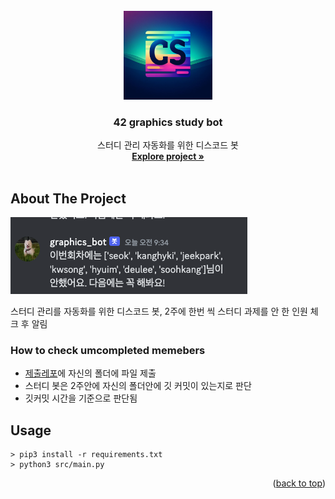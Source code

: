 <!-- PROJECT SHIELDS -->
<!--
*** I'm using markdown "reference style" links for readability.
*** Reference links are enclosed in brackets [ ] instead of parentheses ( ).
*** See the bottom of this document for the declaration of the reference variables
*** for contributors-url, forks-url, etc. This is an optional, concise syntax you may use.
*** https://www.markdownguide.org/basic-syntax/#reference-style-links
-->


<!-- PROJECT LOGO -->
<br />
<div align="center">
  <a href="https://github.com/42Seoul-Graphics/discord_bot">
    <img src="./logo.jpeg" alt="Logo" width="142" height="142">
  </a>

  <h3 align="center">42 graphics study bot</h3>

  <p align="center">
    스터디 관리 자동화를 위한 디스코드 봇
    <br />
    <a href="https://github.com/42Seoul-Graphics/discord_bot"><strong>Explore project »</strong></a>
    <br />
    <br />
</div>



<!-- ABOUT THE PROJECT -->
## About The Project

![example](example.png)

스터디 관리를 자동화를 위한 디스코드 봇,
2주에 한번 씩 스터디 과제를 안 한 인원 체크 후 알림

### How to check umcompleted memebers

- [제출레포](https://github.com/42Seoul-Graphics/record)에 자신의 폴더에 파일 제출
- 스터디 봇은 2주안에 자신의 폴더안에 깃 커밋이 있는지로 판단
- 깃커밋 시간을 기준으로 판단됨


<!-- USAGE EXAMPLES -->
## Usage

```shell
> pip3 install -r requirements.txt
> python3 src/main.py
```



<p align="right">(<a href="#readme-top">back to top</a>)</p>
